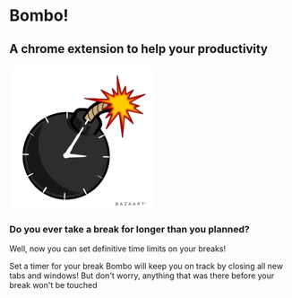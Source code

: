 # Bombo!
## A chrome extension to help your productivity

![Image of Bombo Logo](/icon_icon.png)

### **Do you ever take a break for longer than you planned?**
Well, now you can set definitive time limits on your breaks!

Set a timer for your break
Bombo will keep you on track by closing all new tabs and windows!
But don't worry, anything that was there before your break won't be touched